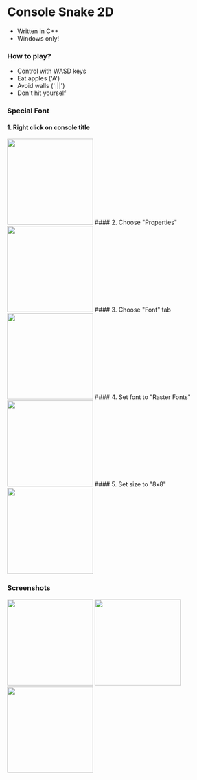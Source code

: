 # Console Snake 2D
- Written in C++
- Windows only!
### How to play?
- Control with WASD keys
- Eat apples ('A')
- Avoid walls ('|||')
- Don't hit yourself
### Special Font
#### 1. Right click on console title
<img src="https://i.ibb.co/b25stwq/image.png" width="200" />
#### 2. Choose "Properties"
<img src="https://i.ibb.co/g6RM0w1/1.png" width="200" />
#### 3. Choose "Font" tab 
<img src="https://i.ibb.co/pQm70YH/2.png" width="200" />
#### 4. Set font to "Raster Fonts" 
<img src="https://i.ibb.co/zQRPdZD/3.png" width="200" />
#### 5. Set size to "8x8" 
<img src="https://i.ibb.co/MRG8zgY/4.png" width="200" />

### Screenshots
<img src="https://i.ibb.co/MRXwVfG/snake1.png" width="200" />     <img src="https://i.ibb.co/R3FZ3CP/snake2.png" width="200" />     <img src="https://i.ibb.co/1zRDgyV/snake3.png" width="200" />
